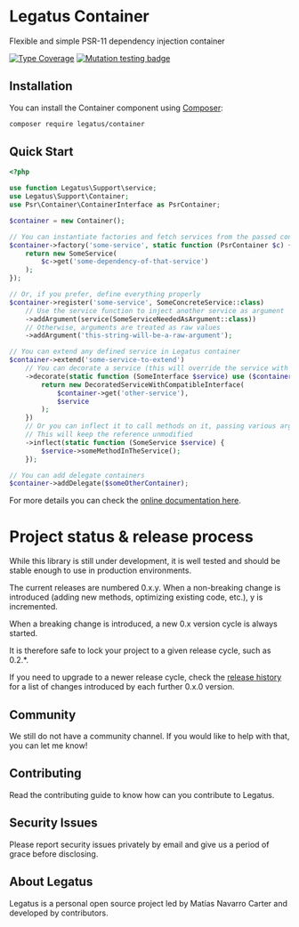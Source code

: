 Legatus Container
=================

Flexible and simple PSR-11 dependency injection container

[![Type Coverage](https://shepherd.dev/github/legatus-php/container/coverage.svg)](https://shepherd.dev/github/legatus-php/container)
[![Mutation testing badge](https://img.shields.io/endpoint?style=flat&url=https%3A%2F%2Fbadge-api.stryker-mutator.io%2Fgithub.com%2Flegatus-php%2Fcontainer%2Fmaster)](https://dashboard.stryker-mutator.io/reports/github.com/legatus-php/container/master)

## Installation
You can install the Container component using [Composer][composer]:

```bash
composer require legatus/container
```

## Quick Start

```php
<?php

use function Legatus\Support\service;
use Legatus\Support\Container;
use Psr\Container\ContainerInterface as PsrContainer;

$container = new Container();

// You can instantiate factories and fetch services from the passed container
$container->factory('some-service', static function (PsrContainer $c) {
    return new SomeService(
        $c->get('some-dependency-of-that-service')
    );
});

// Or, if you prefer, define everything properly
$container->register('some-service', SomeConcreteService::class)
    // Use the service function to inject another service as argument
    ->addArgument(service(SomeServiceNeededAsArgument::class))
    // Otherwise, arguments are treated as raw values
    ->addArgument('this-string-will-be-a-raw-argument');

// You can extend any defined service in Legatus container
$container->extend('some-service-to-extend')
    // You can decorate a service (this will override the service with a child type)
    ->decorate(static function (SomeInterface $service) use ($container) {
        return new DecoratedServiceWithCompatibleInterface(
            $container->get('other-service'),
            $service
        );
    })
    // Or you can inflect it to call methods on it, passing various arguments.
    // This will keep the reference unmodified
    ->inflect(static function (SomeService $service) {
        $service->someMethodInTheService();
    });

// You can add delegate containers
$container->addDelegate($someOtherContainer);
```

For more details you can check the [online documentation here][docs].

# Project status & release process

While this library is still under development, it is well tested and should be stable enough to use in production environments.

The current releases are numbered 0.x.y. When a non-breaking change is introduced (adding new methods, optimizing existing code, etc.), y is incremented.

When a breaking change is introduced, a new 0.x version cycle is always started.

It is therefore safe to lock your project to a given release cycle, such as 0.2.*.

If you need to upgrade to a newer release cycle, check the [release history][releases] for a list of changes introduced by each further 0.x.0 version.

## Community
We still do not have a community channel. If you would like to help with that, you can let me know!

## Contributing
Read the contributing guide to know how can you contribute to Legatus.

## Security Issues
Please report security issues privately by email and give us a period of grace before disclosing.

## About Legatus
Legatus is a personal open source project led by Matías Navarro Carter and developed by contributors.

[composer]: https://getcomposer.org/
[docs]: https://legatus.dev/components/container
[releases]: https://github.com/legatus-php/container/releases
